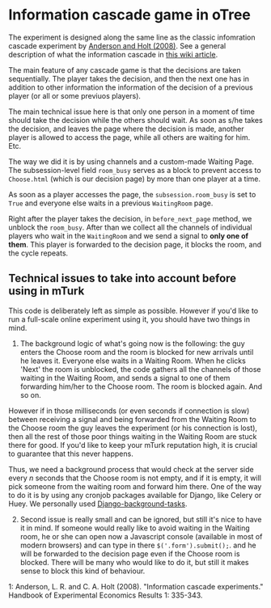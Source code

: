 # Information cascade game in oTree

The experiment is designed along the same line as the classic infomration cascade
experiment by [Anderson and Holt (2008)](#myfootnote1).
See a general description of what the information cascade in [this wiki article](https://en.wikipedia.org/wiki/Information_cascade).

The main feature of any cascade game is that the decisions are taken sequentially.
The player takes the decision, and then the next one has in addition to other information
the information of the decision of a previous player (or all or some previuos players).

The main technical issue here is that only one person in a moment of time
should take the decision while the others should wait. As soon as s/he takes the decision,
and leaves the page where the decision is made, another player is allowed to access
the page, while all others are waiting for him. Etc.

The way we did it is by using channels and a custom-made Waiting Page.
The subsession-level field `room_busy` serves as a block to prevent access to `Choose.html`
(which is our decision page) by more than one player at a time.

As soon as a player accesses the page, the `subsession.room_busy` is set to `True`
and everyone else waits in a previous `WaitingRoom` page.

Right after the player takes the decision, in `before_next_page` method, we unblock
the `room_busy`. After than we collect all the channels of individual players who wait
in the `WaitingRoom` and we send a signal to **only one of them**. This player
is forwarded to the decision page, it blocks the room, and the cycle repeats.

## Technical issues to take into account before using in mTurk

This code is deliberately left as simple as possible. However if you'd like to
run a full-scale online experiment using it, you should have two things in mind.

1. The background logic of what's going now is the following: the guy enters the Choose room and the room is blocked for new arrivals until he leaves it. Everyone else waits in a Waiting Room. When he clicks 'Next' the room is unblocked, the code gathers all the channels of those waiting in the Waiting Room, and sends a signal to one of them forwarding him/her to the Choose room. The room is blocked again. And so on.

  However if in those milliseconds (or even seconds if connection is slow) between receiving a signal and being forwarded from the Waiting Room to the Choose room the guy leaves the experiment (or his connection is lost), then all the rest of those poor things waiting in the Waiting Room are stuck there for good. If you'd like to
  keep your mTurk reputation high, it is crucial to guarantee that this never happens.

  Thus, we need a background process that would check at the server side every _n_
  seconds that the Choose room is not empty, and if it is empty,
  it will pick someone from the waiting room and forward him there.
  One of the way to do it is by using any cronjob packages available for Django, like
  Celery or Huey. We personally used [Django-background-tasks](http://django-background-tasks.readthedocs.io/).

2. Second issue is really small and can be ignored, but still it's nice to have it in mind. If someone would really like to avoid waiting in the Waiting room, he or she can open now a Javascript console (available in most of modern browsers) and can type in there `$('.form').submit();`. and he will be forwarded to the decision page even if the Choose room is blocked. There will be many who would like to do it, but still it makes sense to block this kind of behaviour.




<a name="fn1">1</a>: Anderson, L. R.
and C. A. Holt (2008). "Information cascade experiments." Handbook of
Experimental Economics Results 1: 335-343.
